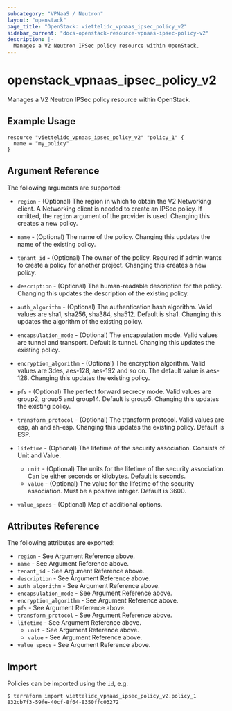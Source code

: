 ```yaml
---
subcategory: "VPNaaS / Neutron"
layout: "openstack"
page_title: "OpenStack: viettelidc_vpnaas_ipsec_policy_v2"
sidebar_current: "docs-openstack-resource-vpnaas-ipsec-policy-v2"
description: |-
  Manages a V2 Neutron IPSec policy resource within OpenStack.
---
```


# openstack\_vpnaas\_ipsec\_policy\_v2

Manages a V2 Neutron IPSec policy resource within OpenStack.

## Example Usage

```hcl
resource "viettelidc_vpnaas_ipsec_policy_v2" "policy_1" {
  name = "my_policy"
}
```

## Argument Reference

The following arguments are supported:

* `region` - (Optional) The region in which to obtain the V2 Networking client.
    A Networking client is needed to create an IPSec policy. If omitted, the
    `region` argument of the provider is used. Changing this creates a new
    policy.

* `name` - (Optional) The name of the policy. Changing this updates the name of
    the existing policy.

* `tenant_id` - (Optional) The owner of the policy. Required if admin wants to
    create a policy for another project. Changing this creates a new policy.

* `description` - (Optional) The human-readable description for the policy.
    Changing this updates the description of the existing policy.

* `auth_algorithm` - (Optional) The authentication hash algorithm. Valid values are sha1, sha256, sha384, sha512.
    Default is sha1. Changing this updates the algorithm of the existing policy.

* `encapsulation_mode` - (Optional) The encapsulation mode. Valid values are tunnel and transport. Default is tunnel.
    Changing this updates the existing policy.

* `encryption_algorithm` - (Optional) The encryption algorithm. Valid values are 3des, aes-128, aes-192 and so on.
    The default value is aes-128. Changing this updates the existing policy.

* `pfs` - (Optional) The perfect forward secrecy mode. Valid values are group2, group5 and group14. Default 
    is group5. Changing this updates the existing policy.

* `transform_protocol` - (Optional) The transform protocol. Valid values are esp, ah and ah-esp.
    Changing this updates the existing policy. Default is ESP.

* `lifetime` - (Optional) The lifetime of the security association. Consists of Unit and Value.
    - `unit` - (Optional) The units for the lifetime of the security association. Can be either seconds or kilobytes.
    Default is seconds.
    - `value` - (Optional) The value for the lifetime of the security association. Must be a positive integer.
    Default is 3600.

* `value_specs` - (Optional) Map of additional options.

## Attributes Reference

The following attributes are exported:

* `region` - See Argument Reference above.
* `name` - See Argument Reference above.
* `tenant_id` - See Argument Reference above.
* `description` - See Argument Reference above.
* `auth_algorithm` - See Argument Reference above.
* `encapsulation_mode` - See Argument Reference above.
* `encryption_algorithm` - See Argument Reference above.
* `pfs` - See Argument Reference above.
* `transform_protocol` - See Argument Reference above.
* `lifetime` - See Argument Reference above.
    - `unit` - See Argument Reference above.
    - `value` - See Argument Reference above.
* `value_specs` - See Argument Reference above.


## Import

Policies can be imported using the `id`, e.g.

```
$ terraform import viettelidc_vpnaas_ipsec_policy_v2.policy_1 832cb7f3-59fe-40cf-8f64-8350ffc03272
```
